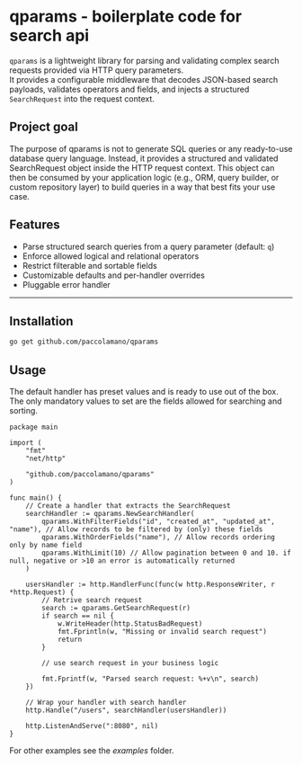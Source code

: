 # qparams - boilerplate code for search api

`qparams` is a lightweight library for parsing and validating complex search requests provided via HTTP query parameters.  
It provides a configurable middleware that decodes JSON-based search payloads, validates operators and fields, and injects a structured `SearchRequest` into the request context.

## Project goal

The purpose of qparams is not to generate SQL queries or any ready-to-use database query language.
Instead, it provides a structured and validated SearchRequest object inside the HTTP request context.
This object can then be consumed by your application logic (e.g., ORM, query builder, or custom repository layer) to build queries in a way that best fits your use case.

## Features

- Parse structured search queries from a query parameter (default: `q`)  
- Enforce allowed logical and relational operators  
- Restrict filterable and sortable fields  
- Customizable defaults and per-handler overrides  
- Pluggable error handler  

---

## Installation

```bash
go get github.com/paccolamano/qparams
```

## Usage

The default handler has preset values and is ready to use out of the box.
The only mandatory values to set are the fields allowed for searching and sorting.

```golang
package main

import (
	"fmt"
	"net/http"

	"github.com/paccolamano/qparams"
)

func main() {
	// Create a handler that extracts the SearchRequest
	searchHandler := qparams.NewSearchHandler(
		qparams.WithFilterFields("id", "created_at", "updated_at", "name"), // Allow records to be filtered by (only) these fields
		qparams.WithOrderFields("name"), // Allow records ordering only by name field
		qparams.WithLimit(10) // Allow pagination between 0 and 10. if null, negative or >10 an error is automatically returned
	)

	usersHandler := http.HandlerFunc(func(w http.ResponseWriter, r *http.Request) {
		// Retrive search request
		search := qparams.GetSearchRequest(r)
		if search == nil {
			w.WriteHeader(http.StatusBadRequest)
			fmt.Fprintln(w, "Missing or invalid search request")
			return
		}

		// use search request in your business logic

		fmt.Fprintf(w, "Parsed search request: %+v\n", search)
	})

	// Wrap your handler with search handler
	http.Handle("/users", searchHandler(usersHandler))

	http.ListenAndServe(":8080", nil)
}
```

For other examples see the _examples_ folder.
